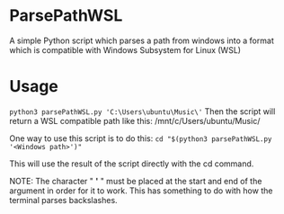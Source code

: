 # ParsePathWSL
A simple Python script which parses a path from windows into a format which is compatible with Windows Subsystem for Linux (WSL)

# Usage

`python3 parsePathWSL.py 'C:\Users\ubuntu\Music\'`
Then the script will return a WSL compatible path like this: /mnt/c/Users/ubuntu/Music/

One way to use this script is to do this: 
`cd "$(python3 parsePathWSL.py '<Windows path>')"`

This will use the result of the script directly with the cd command.

NOTE: The character " **'** " must be placed at the start and end of the argument in order for it to work.
This has something to do with how the terminal parses backslashes.
